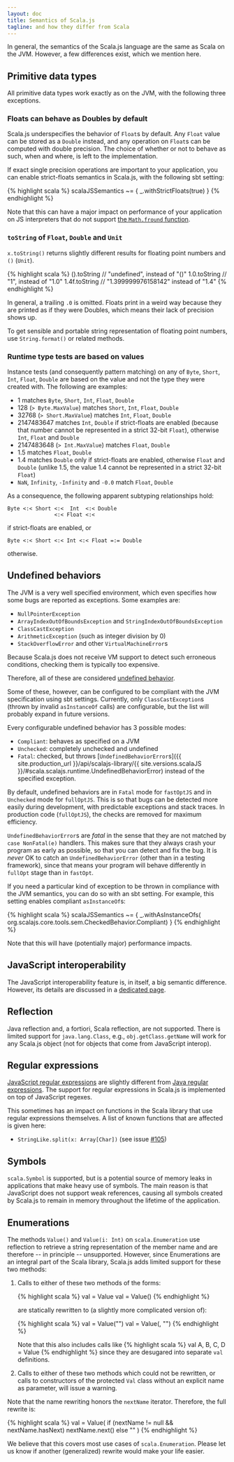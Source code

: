 ```yaml
---
layout: doc
title: Semantics of Scala.js
tagline: and how they differ from Scala
---
```


In general, the semantics of the Scala.js language are the same as Scala on
the JVM.
However, a few differences exist, which we mention here.

## Primitive data types

All primitive data types work exactly as on the JVM, with the following three
exceptions.

### Floats can behave as Doubles by default

Scala.js underspecifies the behavior of `Float`s by default.
Any `Float` value can be stored as a `Double` instead, and any operation on
`Float`s can be computed with double precision.
The choice of whether or not to behave as such, when and where, is left to the
implementation.

If exact single precision operations are important to your application, you can
enable strict-floats semantics in Scala.js, with the following sbt setting:

{% highlight scala %}
scalaJSSemantics ~= { _.withStrictFloats(true) }
{% endhighlight %}

Note that this can have a major impact on performance of your application on
JS interpreters that do not support
[the `Math.fround` function](https://developer.mozilla.org/en-US/docs/Web/JavaScript/Reference/Global_Objects/Math/fround).

### `toString` of `Float`, `Double` and `Unit`

`x.toString()` returns slightly different results for floating point numbers
and `()` (`Unit`).

{% highlight scala %}
().toString   // "undefined", instead of "()"
1.0.toString  // "1", instead of "1.0"
1.4f.toString // "1.399999976158142" instead of "1.4"
{% endhighlight %}

In general, a trailing `.0` is omitted.
Floats print in a weird way because they are printed as if they were Doubles,
which means their lack of precision shows up.

To get sensible and portable string representation of floating point numbers,
use `String.format()` or related methods.

### Runtime type tests are based on values

Instance tests (and consequently pattern matching) on any of `Byte`,
`Short`, `Int`, `Float`, `Double` are based on the value and not the
type they were created with. The following are examples:

- 1 matches `Byte`, `Short`, `Int`, `Float`, `Double`
- 128 (`> Byte.MaxValue`) matches `Short`, `Int`, `Float`, `Double`
- 32768 (`> Short.MaxValue`) matches `Int`, `Float`, `Double`
- 2147483647 matches `Int`, `Double` if strict-floats are enabled
  (because that number cannot be represented in a strict 32-bit `Float`),
  otherwise `Int`, `Float` and `Double`
- 2147483648 (`> Int.MaxValue`) matches `Float`, `Double`
- 1.5 matches `Float`, `Double`
- 1.4 matches `Double` only if strict-floats are enabled,
  otherwise `Float` and `Double`
  (unlike 1.5, the value 1.4 cannot be represented in a strict 32-bit `Float`)
- `NaN`, `Infinity`, `-Infinity` and `-0.0` match `Float`, `Double`

As a consequence, the following apparent subtyping relationships hold:

    Byte <:< Short <:<  Int  <:< Double
                   <:< Float <:<

if strict-floats are enabled, or

    Byte <:< Short <:< Int <:< Float =:= Double

otherwise.

## Undefined behaviors

The JVM is a very well specified environment, which even specifies how some
bugs are reported as exceptions.
Some examples are:

* `NullPointerException`
* `ArrayIndexOutOfBoundsException` and `StringIndexOutOfBoundsException`
* `ClassCastException`
* `ArithmeticException` (such as integer division by 0)
* `StackOverflowError` and other `VirtualMachineError`s

Because Scala.js does not receive VM support to detect such erroneous
conditions, checking them is typically too expensive.

Therefore, all of these are considered
[undefined behavior](http://en.wikipedia.org/wiki/Undefined_behavior).

Some of these, however, can be configured to be compliant with the JVM
specification using sbt settings.
Currently, only `ClassCastException`s (thrown by invalid `asInstanceOf` calls)
are configurable, but the list will probably expand in future versions.

Every configurable undefined behavior has 3 possible modes:

* `Compliant`: behaves as specified on a JVM
* `Unchecked`: completely unchecked and undefined
* `Fatal`: checked, but throws
  [`UndefinedBehaviorError`s]({{ site.production_url }}/api/scalajs-library/{{ site.versions.scalaJS }}/#scala.scalajs.runtime.UndefinedBehaviorError)
  instead of the specified exception.

By default, undefined behaviors are in `Fatal` mode for `fastOptJS` and in
`Unchecked` mode for `fullOptJS`.
This is so that bugs can be detected more easily during development, with
predictable exceptions and stack traces.
In production code (`fullOptJS`), the checks are removed for maximum
efficiency.

`UndefinedBehaviorError`s are *fatal* in the sense that they are not matched by
`case NonFatal(e)` handlers.
This makes sure that they always crash your program as early as possible, so
that you can detect and fix the bug.
It is *never* OK to catch an `UndefinedBehaviorError` (other than in a testing
framework), since that means your program will behave differently in `fullOpt`
stage than in `fastOpt`.

If you need a particular kind of exception to be thrown in compliance with the
JVM semantics, you can do so with an sbt setting.
For example, this setting enables compliant `asInstanceOf`s:

{% highlight scala %}
scalaJSSemantics ~= { _.withAsInstanceOfs(
  org.scalajs.core.tools.sem.CheckedBehavior.Compliant) }
{% endhighlight %}

Note that this will have (potentially major) performance impacts.

## JavaScript interoperability

The JavaScript interoperability feature is, in itself, a big semantic
difference. However, its details are discussed in a
[dedicated page](./interoperability).

## Reflection

Java reflection and, a fortiori, Scala reflection, are not supported. There is
limited support for `java.lang.Class`, e.g., `obj.getClass.getName` will work
for any Scala.js object (not for objects that come from JavaScript interop).

## Regular expressions

[JavaScript regular expressions](http://developer.mozilla.org/en/docs/Core_JavaScript_1.5_Guide:Regular_Expressions)
are slightly different from
[Java regular expressions](http://docs.oracle.com/javase/6/docs/api/java/util/regex/Pattern.html).
The support for regular expressions in Scala.js is implemented on top of
JavaScript regexes.

This sometimes has an impact on functions in the Scala library that
use regular expressions themselves. A list of known functions that are
affected is given here:

- `StringLike.split(x: Array[Char])` (see issue [#105](https://github.com/scala-js/scala-js/issues/105))

## Symbols

`scala.Symbol` is supported, but is a potential source of memory leaks
in applications that make heavy use of symbols. The main reason is that
JavaScript does not support weak references, causing all symbols created
by Scala.js to remain in memory throughout the lifetime of the application.

## Enumerations

The methods `Value()` and `Value(i: Int)` on `scala.Enumeration` use
reflection to retrieve a string representation of the member name and
are therefore -- in principle -- unsupported. However, since
Enumerations are an integral part of the Scala library, Scala.js adds
limited support for these two methods:

<ol>
<li>Calls to either of these two methods of the forms:

{% highlight scala %}
val <ident> = Value
val <ident> = Value(<num>)
{% endhighlight %}

are statically rewritten to (a slightly more complicated version of):

{% highlight scala %}
val <ident> = Value("<ident>")
val <ident> = Value(<num>, "<ident>")
{% endhighlight %}

Note that this also includes calls like
{% highlight scala %}
val A, B, C, D = Value
{% endhighlight %}
since they are desugared into separate <code>val</code> definitions.
</li>
<li>Calls to either of these two methods which could not be rewritten,
or calls to constructors of the protected <code>Val</code> class without an
explicit name as parameter, will issue a warning.</li>
</ol>

Note that the name rewriting honors the `nextName`
iterator. Therefore, the full rewrite is:

{% highlight scala %}
val <ident> = Value(
  if (nextName != null && nextName.hasNext)
    nextName.next()
  else
    "<ident>"
)
{% endhighlight %}

We believe that this covers most use cases of
`scala.Enumeration`. Please let us know if another (generalized)
rewrite would make your life easier.
